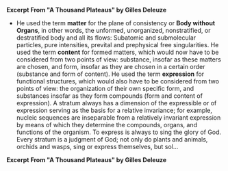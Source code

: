 **Excerpt From "A Thousand Plateaus" by Gilles Deleuze**

- He used the term **matter** for the plane of consistency or **Body without Organs**, in other words, the unformed, unorganized, nonstratified, or destratified body and all its flows: Subatomic and submolecular particles, pure intensities, prevital and prephysical free singularities. He used the term **content** for formed matters, which would now have to be considered from two points of view: substance, insofar as these matters are chosen, and form, insofar as they are chosen in a certain order (substance and form of content). He used the term **expression** for functional structures, which would also have to be considered from two points of view: the organization of their own specific form, and substances insofar as they form compounds (form and content of expression). A stratum always has a dimension of the expressible or of expression serving as the basis for a relative invariance; for example, nucleic sequences are inseparable from a relatively invariant expression by means of which they determine the compounds, organs, and functions of the organism. To express is always to sing the glory of God. Every stratum is a judgment of God; not only do plants and animals, orchids and wasps, sing or express themselves, but sol...

**Excerpt From "A Thousand Plateaus" by Gilles Deleuze**
